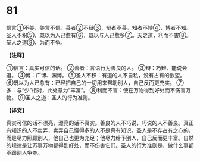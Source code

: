 # 81


信言①不美，美言不信。善者②不辩③，辩者不善。知者不博④，博者不知。圣人不积⑤，既以为人己愈有⑥，既以与人己愈多⑦。天之道，利而不害⑧。圣人之道⑨，为而不争。

**【注释】**

①信言：真实可信的话。
②善者：言语行为善良的人。
③辩：巧辩、能说会道。
④博：广博、渊博。
⑤圣人不积：有道的人不自私，没有占有的欲望。
⑥既以为人已愈有：已经把自己的一切用来帮助别人，自己反而更充实。
⑦多：与“少”相对，此处意为“丰富”。
⑧利而不害：使在万物得到好处而不伤害万物。
⑨圣人之道：圣人的行为准则。

**【译文】**

真实可信的话不漂亮，漂亮的话不真实。善良的人不巧说，巧说的人不善良。真正有知识的人不卖弄，卖弄自己懂得多的人不是真有知识。圣人是不存占有之心的，而是尽力照顾别人，他自己也更为充足；他尽力给予别人，自己反而更丰富。自然的规律是让万事万物都得到好处，而不伤害它们。圣人的行为准则是，做什么事都不跟别人争夺。
